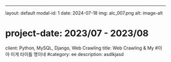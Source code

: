 ---
layout: default
modal-id: 1
date: 2024-07-18
img: alc_007.png
alt: image-alt
# project-date: 2023/07 - 2023/08
client: Python, MySQL, Django, Web Crawling
title: Web Crawling & My #이야 이게 타이틀 명이네
#category: ee
description: asdlkjasd

